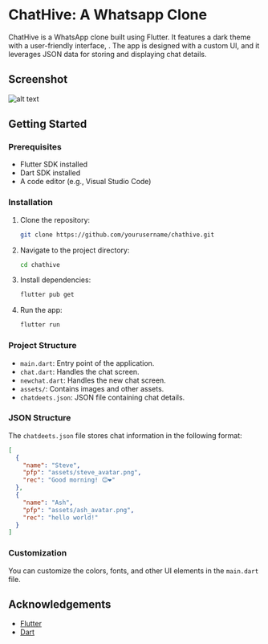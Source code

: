 
# ChatHive: A Whatsapp Clone

ChatHive is a WhatsApp clone built using Flutter. It features a dark theme with a user-friendly interface, . The app is designed with a custom UI, and it leverages JSON data for storing and displaying chat details.

## Screenshot

![alt text](chathive-1.jpeg)

## Getting Started

### Prerequisites

- Flutter SDK installed
- Dart SDK installed
- A code editor (e.g., Visual Studio Code)

### Installation

1. Clone the repository:

   ```bash
   git clone https://github.com/yourusername/chathive.git
   ```

2. Navigate to the project directory:

   ```bash
   cd chathive
   ```

3. Install dependencies:

   ```bash
   flutter pub get
   ```

4. Run the app:

   ```bash
   flutter run
   ```

### Project Structure

- `main.dart`: Entry point of the application.
- `chat.dart`: Handles the chat screen.
- `newchat.dart`: Handles the new chat screen.
- `assets/`: Contains images and other assets.
- `chatdeets.json`: JSON file containing chat details.

### JSON Structure

The `chatdeets.json` file stores chat information in the following format:

```json
[
  {
    "name": "Steve",
    "pfp": "assets/steve_avatar.png",
    "rec": "Good morning! 😊❤️"
  },
  {
    "name": "Ash",
    "pfp": "assets/ash_avatar.png",
    "rec": "hello world!"
  }
]
```

### Customization

You can customize the colors, fonts, and other UI elements in the `main.dart` file.

## Acknowledgements

- [Flutter](https://flutter.dev/)
- [Dart](https://dart.dev/)
